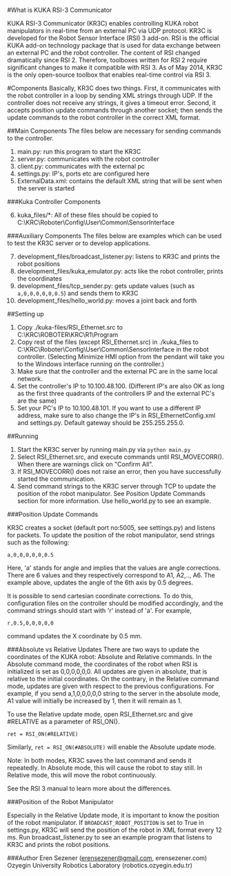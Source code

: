 #What is KUKA RSI-3 Communicator

KUKA RSI-3 Communicator (KR3C) enables controlling KUKA robot manipulators in real-time from an external PC via UDP protocol. KR3C is developed for the Robot Sensor Interface (RSI) 3 add-on. RSI is the official KUKA add-on technology package that is used for data exchange between an external PC and the robot controller. The content of RSI changed dramatically since RSI 2. Therefore, toolboxes written for RSI 2 require significant changes to make it compatible with RSI 3. As of May 2014, KR3C is the only open-source toolbox that enables real-time control via RSI 3.

#Components
Basically, KR3C does two things. First, it communicates with the robot controller in a loop by sending XML strings through UDP. If the controller does not receive any strings, it gives a timeout error. Second, it accepts position update commands through another socket; then sends the update commands to the robot controller in the correct XML format.

##Main Components
The files below are necessary for sending commands to the controller.

1. main.py: run this program to start the KR3C
2. server.py: communicates with the robot controller
3. client.py: communicates with the external pc
4. settings.py: IP's, ports etc are configured here
5. ExternalData.xml: contains the default XML string that will be sent when the server is started

###Kuka Controller Components 

6. kuka_files/*: All of these files should be copied to  C:\KRC\Roboter\Config\User\Common\SensorInterface

###Auxiliary Components
The files below are examples which can be used to test the KR3C server or to develop applications.

7. development\_files/broadcast_listener.py: listens to KR3C and prints the robot positions
8. development\_files/kuka_emulator.py: acts like the robot controller, prints the coordinates
9. development\_files/tcp_sender.py: gets update values (such as ```a,0,0,0,0,0,0.5```) and sends them to KR3C
10. development\_files/hello_world.py: moves a joint back and forth

##Setting up

1. Copy ./kuka-files/RSI_Ethernet.src to C:\KRC\ROBOTER\KRC\R1\Program
2. Copy rest of the files (except RSI\_Ethernet.src) in ./kuka\_files to C:\KRC\Roboter\Config\User\Common\SensorInterface in the robot controller. (Selecting Minimize HMI option from the pendant will take you to the Windows interface running on the controller.) 
3. Make sure that the controller and the external PC are in the same local network.
4. Set the controller's IP to 10.100.48.100. (Different IP's are also OK as long as the first three quadrants of the controllers IP and the external PC's are the same)
5. Set your PC's IP to 10.100.48.101. If you want to use a different IP address, make sure to also change the IP's in RSI\_EthernetConfig.xml and settings.py. Default gateway should be 255.255.255.0.

##Running
1. Start the KR3C server by running main.py via ```python main.py```
2. Select RSI_Ethernet.src, and execute commands until RSI\_MOVECORR(). When there are warnings click on "Confirm All".
3. If RSI\_MOVECORR() does not raise an error, then you have successfully started the communication.
4. Send command strings to the KR3C server through TCP to update the position of the robot manipulator. See Position Update Commands section for more information. Use hello\_world.py to see an example.

###Position Update Commands

KR3C creates a socket (default port no:5005, see settings.py) and listens for packets.
To update the position of the robot manipulator, send strings such as the following:
```
a,0,0,0,0,0,0.5
```
Here, 'a' stands for angle and implies that the values are angle corrections. There are 6 values and they respectively correspond to A1, A2,.., A6. The example above, updates the angle of the 6th axis by 0.5 degrees.

It is possible to send cartesian coordinate corrections. To do this, configuration files on the controller should be modified accordingly, and the command strings should start with 'r' instead of 'a'. For example, 
```
r,0.5,0,0,0,0,0
```
command updates the X coordinate by 0.5 mm.

###Absolute vs Relative Updates
There are two ways to update the coordinates of the KUKA robot: Absolute and Relative commands. In the Absolute command mode, the coordinates of the robot when RSI is initialized is set as 0,0,0,0,0,0. All updates are given in absolute, that is relative to the initial coordinates. On the contrary, in the Relative command mode, updates are given with respect to the previous configurations.
For example, if you send a,1,0,0,0,0,0 string to the server in the absolute mode, A1 value will initially be increased by 1, then it will remain as 1.

To use the Relative update mode, open RSI\_Ethernet.src and give #RELATIVE as a parameter of RSI_ON().

```
ret = RSI_ON(#RELATIVE)
```
Similarly, ```ret = RSI_ON(#ABSOLUTE)``` will enable the Absolute update mode.

Note: In both modes, KR3C saves the last command and sends it repeatedly. In Absolute mode, this will cause the robot to stay still. In Relative mode, this will move the robot continuously.

See the RSI 3 manual to learn more about the differences.

###Position of the Robot Manipulator

Especially in the Relative Update mode, it is important to know the position of the robot manipulator. If ```BROADCAST_ROBOT_POSITION``` is set to True in settings.py, KR3C will send the position of the robot in XML format every 12 ms. Run broadcast\_listener.py to see an example program that listens to KR3C and prints the robot positions.

###Author
Eren Sezener (erensezener@gmail.com, erensezener.com)
Ozyegin University Robotics Laboratory (robotics.ozyegin.edu.tr)